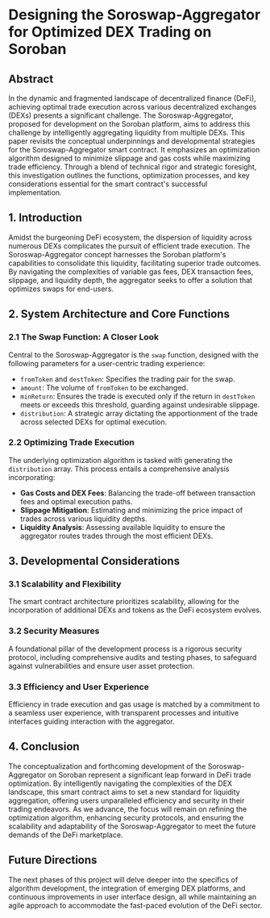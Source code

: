 # Designing the Soroswap-Aggregator for Optimized DEX Trading on Soroban

## Abstract

In the dynamic and fragmented landscape of decentralized finance (DeFi), achieving optimal trade execution across various decentralized exchanges (DEXs) presents a significant challenge. The Soroswap-Aggregator, proposed for development on the Soroban platform, aims to address this challenge by intelligently aggregating liquidity from multiple DEXs. This paper revisits the conceptual underpinnings and developmental strategies for the Soroswap-Aggregator smart contract. It emphasizes an optimization algorithm designed to minimize slippage and gas costs while maximizing trade efficiency. Through a blend of technical rigor and strategic foresight, this investigation outlines the functions, optimization processes, and key considerations essential for the smart contract's successful implementation.

## 1. Introduction

Amidst the burgeoning DeFi ecosystem, the dispersion of liquidity across numerous DEXs complicates the pursuit of efficient trade execution. The Soroswap-Aggregator concept harnesses the Soroban platform's capabilities to consolidate this liquidity, facilitating superior trade outcomes. By navigating the complexities of variable gas fees, DEX transaction fees, slippage, and liquidity depth, the aggregator seeks to offer a solution that optimizes swaps for end-users.

## 2. System Architecture and Core Functions

### 2.1 The Swap Function: A Closer Look

Central to the Soroswap-Aggregator is the `swap` function, designed with the following parameters for a user-centric trading experience:

- `fromToken` and `destToken`: Specifies the trading pair for the swap.
- `amount`: The volume of `fromToken` to be exchanged.
- `minReturn`: Ensures the trade is executed only if the return in `destToken` meets or exceeds this threshold, guarding against undesirable slippage.
- `distribution`: A strategic array dictating the apportionment of the trade across selected DEXs for optimal execution.

### 2.2 Optimizing Trade Execution

The underlying optimization algorithm is tasked with generating the `distribution` array. This process entails a comprehensive analysis incorporating:

- **Gas Costs and DEX Fees**: Balancing the trade-off between transaction fees and optimal execution paths.
- **Slippage Mitigation**: Estimating and minimizing the price impact of trades across various liquidity depths.
- **Liquidity Analysis**: Assessing available liquidity to ensure the aggregator routes trades through the most efficient DEXs.

## 3. Developmental Considerations

### 3.1 Scalability and Flexibility

The smart contract architecture prioritizes scalability, allowing for the incorporation of additional DEXs and tokens as the DeFi ecosystem evolves.

### 3.2 Security Measures

A foundational pillar of the development process is a rigorous security protocol, including comprehensive audits and testing phases, to safeguard against vulnerabilities and ensure user asset protection.

### 3.3 Efficiency and User Experience

Efficiency in trade execution and gas usage is matched by a commitment to a seamless user experience, with transparent processes and intuitive interfaces guiding interaction with the aggregator.

## 4. Conclusion

The conceptualization and forthcoming development of the Soroswap-Aggregator on Soroban represent a significant leap forward in DeFi trade optimization. By intelligently navigating the complexities of the DEX landscape, this smart contract aims to set a new standard for liquidity aggregation, offering users unparalleled efficiency and security in their trading endeavors. As we advance, the focus will remain on refining the optimization algorithm, enhancing security protocols, and ensuring the scalability and adaptability of the Soroswap-Aggregator to meet the future demands of the DeFi marketplace.

## Future Directions

The next phases of this project will delve deeper into the specifics of algorithm development, the integration of emerging DEX platforms, and continuous improvements in user interface design, all while maintaining an agile approach to accommodate the fast-paced evolution of the DeFi sector.